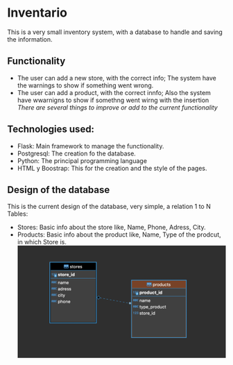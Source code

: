 # Inventario
This is a very small inventory system, with a database to handle and saving the information.

## Functionality
- The user can add a new store, with the correct info; The system have the warnings to show if something went wrong.
- The user can add a product, with the correct innfo; Also the system have wwarnigns to show if somethng went wirng with the insertion
*There are several things to improve or add to the current functionality*

## Technologies used:
- Flask: Main framework to manage the functionality.
- Postgresql: The creation fo the database.
- Python: The principal programming language
- HTML y Boostrap: This for the creation and the style of the pages.

## Design of the database
This is the current design of the database, very simple, a relation 1 to N
Tables:
- Stores: Basic info about the store like, Name, Phone, Adress, City.
- Products: Basic info about the product like, Name, Type of the prodcut, in which Store is.
![](images/dataBaseDesign.png)


